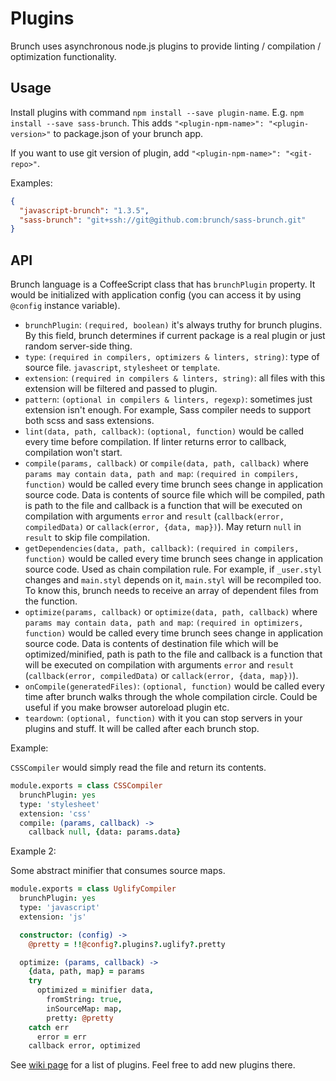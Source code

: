 # Plugins

Brunch uses asynchronous node.js plugins to provide linting / compilation / optimization functionality.

## Usage

Install plugins with command `npm install --save plugin-name`. E.g. `npm install --save sass-brunch`. This adds `"<plugin-npm-name>": "<plugin-version>"` to package.json of your brunch app.

If you want to use git version of plugin, add `"<plugin-npm-name>": "<git-repo>"`.

Examples:

```json
{
  "javascript-brunch": "1.3.5",
  "sass-brunch": "git+ssh://git@github.com:brunch/sass-brunch.git"
}
```

## API

Brunch language is a CoffeeScript class that has `brunchPlugin` property. It would be initialized with application config (you can access it by using `@config` instance variable).

* `brunchPlugin`: `(required, boolean)` it's always truthy for brunch plugins. By this field, brunch determines if current package is a real plugin or just random server-side thing.
* `type`: `(required in compilers, optimizers & linters, string)`: type of source file. `javascript`, `stylesheet` or `template`.
* `extension`: `(required in compilers & linters, string)`: all files with this extension will be filtered and passed to plugin.
* `pattern`: `(optional in compilers & linters, regexp)`: sometimes just extension isn't enough. For example, Sass compiler needs to support both scss and sass extensions.
* `lint(data, path, callback)`: `(optional, function)` would be called every time before compilation. If linter returns error to callback, compilation won't start.
* `compile(params, callback)` or `compile(data, path, callback)` where `params may contain data, path and map`: `(required in compilers, function)` would be called every time brunch sees change in application source code. Data is contents of source file which will be compiled, path is path to the file and callback is a function that will be executed on compilation with arguments `error` and `result` (`callback(error, compiledData)` or `callack(error, {data, map})`). May return `null` in `result` to skip file compilation.
* `getDependencies(data, path, callback)`: `(required in compilers, function)` would be called every time brunch sees change in application source code. Used as chain compilation rule. For example, if `_user.styl` changes and `main.styl` depends on it, `main.styl` will be recompiled too. To know this, brunch needs to receive an array of dependent files from the function.
* `optimize(params, callback)` or `optimize(data, path, callback)` where `params may contain data, path and map`: `(required in optimizers, function)` would be called every time brunch sees change in application source code. Data is contents of destination file which will be optimized/minified, path is path to the file and callback is a function that will be executed on compilation with arguments `error` and `result` (`callback(error, compiledData)` or `callack(error, {data, map})`).
* `onCompile(generatedFiles)`: `(optional, function)` would be called every time after brunch walks through the whole compilation circle. Could be useful if you make browser autoreload plugin etc.
* `teardown`: `(optional, function)` with it you can stop servers in your plugins and stuff. It will be called after each brunch stop.


Example:

`CSSCompiler` would simply read the file and return its contents.

```coffeescript
module.exports = class CSSCompiler
  brunchPlugin: yes
  type: 'stylesheet'
  extension: 'css'
  compile: (params, callback) ->
    callback null, {data: params.data}
```

Example 2:

Some abstract minifier that consumes source maps.

```coffeescript
module.exports = class UglifyCompiler
  brunchPlugin: yes
  type: 'javascript'
  extension: 'js'

  constructor: (config) ->
    @pretty = !!@config?.plugins?.uglify?.pretty

  optimize: (params, callback) ->
    {data, path, map} = params
    try
      optimized = minifier data,
        fromString: true,
        inSourceMap: map,
        pretty: @pretty
    catch err
      error = err
    callback error, optimized
```

See [wiki page](https://github.com/brunch/brunch/wiki/Plugins) for a list of plugins. Feel free to add new plugins there.
